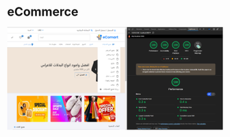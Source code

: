 
# eCommerce 
![alt text](https://github.com/MohamadAbudaya97/nextshop/blob/main/README/lighthouse.png?raw=true)
